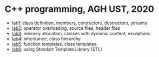 # C++ programming, AGH UST, 2020

* [lab1](./lab1): class definition, members, contructors, destructors, streams
* [lab2](./lab2): operator overloading, source files, header files
* [lab3](./lab3): memory allocation, classes with dynamic content, exceptions
* [lab4](./lab4): inheritance, class hierarchy
* [lab5](./lab5): function templates, class templates
* [lab6](./lab6): using Standart Template Library (STL)
